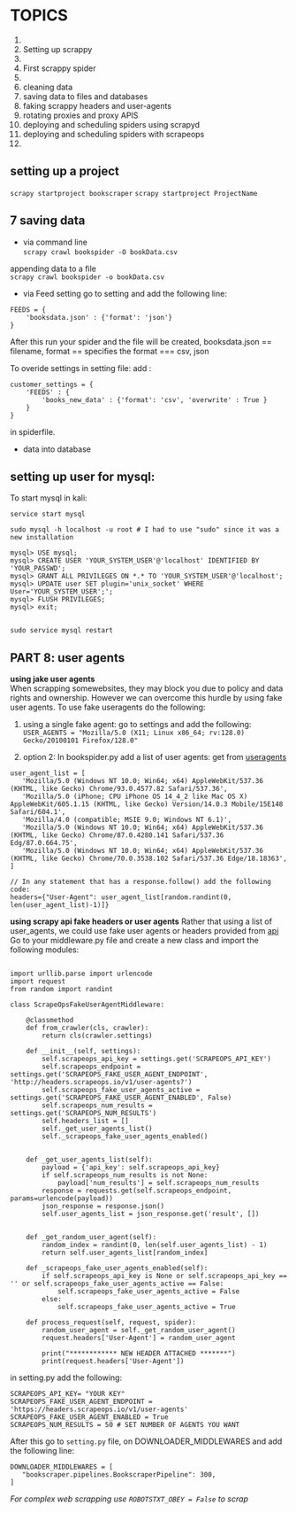 # TOPICS

1. 
2. Setting up scrappy
3. 
4. First scrappy spider
5. 
6. cleaning data
7. saving data to files and databases
8. faking scrappy headers and user-agents
9. rotating proxies and proxy APIS
10. deploying and scheduling spiders using scrapyd
11. deploying and scheduling spiders with scrapeops
12.



## setting up a project
``scrapy startproject bookscraper``
``scrapy startproject ProjectName``

## 7 saving data 
- via command line  
``scrapy crawl bookspider -O bookData.csv``

appending data to a file  
``scrapy crawl bookspider -o bookData.csv``

- via Feed setting
go to setting and add the following line:

```
FEEDS = {
    'booksdata.json' : {'format': 'json'}
}
```
After this run your spider and the file will be created, booksdata.json == filename, format == specifies the format === csv, json


To overide settings in setting file:
add :
```
customer_settings = {
    'FEEDS' : {
        'books_new_data' : {'format': 'csv', 'overwrite' : True }
    }
}
```
in spiderfile.
- data into database



## setting up user for mysql:

To start mysql in kali:
```
service start mysql

sudo mysql -h localhost -u root # I had to use "sudo" since it was a new installation

mysql> USE mysql;
mysql> CREATE USER 'YOUR_SYSTEM_USER'@'localhost' IDENTIFIED BY 'YOUR_PASSWD';
mysql> GRANT ALL PRIVILEGES ON *.* TO 'YOUR_SYSTEM_USER'@'localhost';
mysql> UPDATE user SET plugin='unix_socket' WHERE User='YOUR_SYSTEM_USER';';
mysql> FLUSH PRIVILEGES;
mysql> exit;


sudo service mysql restart

```

## PART 8: user agents  
**using jake user agents**  
When scrapping somewebsites, they may block you  due to policy and data rights and ownership. However we can overcome this hurdle by using fake user agents.
To use fake useragents do the following:

1. using a single fake agent:
go to settings and add the following:
``USER_AGENTS = "Mozilla/5.0 (X11; Linux x86_64; rv:128.0) Gecko/20100101 Firefox/128.0"`` 

2. option 2:
In bookspider.py add a list of user agents:
get from [useragents](https://thepythonscrapyplaybook.com/scrapy-managing-user-agents/)    

```
user_agent_list = [
   'Mozilla/5.0 (Windows NT 10.0; Win64; x64) AppleWebKit/537.36 (KHTML, like Gecko) Chrome/93.0.4577.82 Safari/537.36',
   'Mozilla/5.0 (iPhone; CPU iPhone OS 14_4_2 like Mac OS X) AppleWebKit/605.1.15 (KHTML, like Gecko) Version/14.0.3 Mobile/15E148 Safari/604.1',
   'Mozilla/4.0 (compatible; MSIE 9.0; Windows NT 6.1)',
   'Mozilla/5.0 (Windows NT 10.0; Win64; x64) AppleWebKit/537.36 (KHTML, like Gecko) Chrome/87.0.4280.141 Safari/537.36 Edg/87.0.664.75',
   'Mozilla/5.0 (Windows NT 10.0; Win64; x64) AppleWebKit/537.36 (KHTML, like Gecko) Chrome/70.0.3538.102 Safari/537.36 Edge/18.18363',
]

// In any statement that has a response.follow() add the following code:
headers={"User-Agent": user_agent_list[random.randint(0, len(user_agent_list)-1)]}
```

**using scrapy api  fake headers or user agents**
Rather that using a list of user_agents,  we could use fake user agents or headers provided from  [api](https://scrapeops.io/app/headers)
Go to your middleware.py file and create a new class and import the following modules:


```

import urllib.parse import urlencode
import request
from random import randint

class ScrapeOpsFakeUserAgentMiddleware:

    @classmethod
    def from_crawler(cls, crawler):
        return cls(crawler.settings)

    def __init__(self, settings):
        self.scrapeops_api_key = settings.get('SCRAPEOPS_API_KEY')
        self.scrapeops_endpoint = settings.get('SCRAPEOPS_FAKE_USER_AGENT_ENDPOINT', 'http://headers.scrapeops.io/v1/user-agents?') 
        self.scrapeops_fake_user_agents_active = settings.get('SCRAPEOPS_FAKE_USER_AGENT_ENABLED', False)
        self.scrapeops_num_results = settings.get('SCRAPEOPS_NUM_RESULTS')
        self.headers_list = []
        self._get_user_agents_list()
        self._scrapeops_fake_user_agents_enabled()


    def _get_user_agents_list(self):
        payload = {'api_key': self.scrapeops_api_key}
        if self.scrapeops_num_results is not None:
            payload['num_results'] = self.scrapeops_num_results
        response = requests.get(self.scrapeops_endpoint, params=urlencode(payload))
        json_response = response.json()
        self.user_agents_list = json_response.get('result', [])


    def _get_random_user_agent(self):
        random_index = randint(0, len(self.user_agents_list) - 1)
        return self.user_agents_list[random_index]

    def _scrapeops_fake_user_agents_enabled(self):
        if self.scrapeops_api_key is None or self.scrapeops_api_key == '' or self.scrapeops_fake_user_agents_active == False:
            self.scrapeops_fake_user_agents_active = False
        else:
            self.scrapeops_fake_user_agents_active = True

    def process_request(self, request, spider):        
        random_user_agent = self._get_random_user_agent()
        request.headers['User-Agent'] = random_user_agent

        print("************ NEW HEADER ATTACHED *******")
        print(request.headers['User-Agent'])

```

in setting.py add the following:
```
SCRAPEOPS_API_KEY= "YOUR KEY"
SCRAPEOPS_FAKE_USER_AGENT_ENDPOINT = 'https://headers.scrapeops.io/v1/user-agents'
SCRAPEOPS_FAKE_USER_AGENT_ENABLED = True
SCRAPEOPS_NUM_RESULTS = 50 # SET NUMBER OF AGENTS YOU WANT
```


After this go to ``setting.py`` file, on DOWNLOADER_MIDDLEWARES and add the following line:
```
DOWNLOADER_MIDDLEWARES = [
   "bookscraper.pipelines.BookscraperPipeline": 300,
]
```

*For complex web scrapping use ``ROBOTSTXT_OBEY = False`` to scrap*